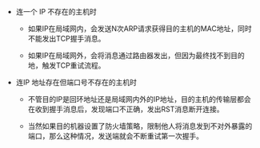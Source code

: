 - 连一个 IP 不存在的主机时

  - 如果IP在局域网内，会发送N次ARP请求获得目的主机的MAC地址，同时不能发出TCP握手消息。

  - 如果IP在局域网外，会将消息通过路由器发出，但因为最终找不到目的地，触发TCP重试流程。

- 连IP 地址存在但端口号不存在的主机时

  - 不管目的IP是回环地址还是局域网内外的IP地址，目的主机的传输层都会在收到握手消息后，发现端口不正确，发出RST消息断开连接。

  - 当然如果目的机器设置了防火墙策略，限制他人将消息发到不对外暴露的端口，那么这种情况，发送端就会不断重试第一次握手。
